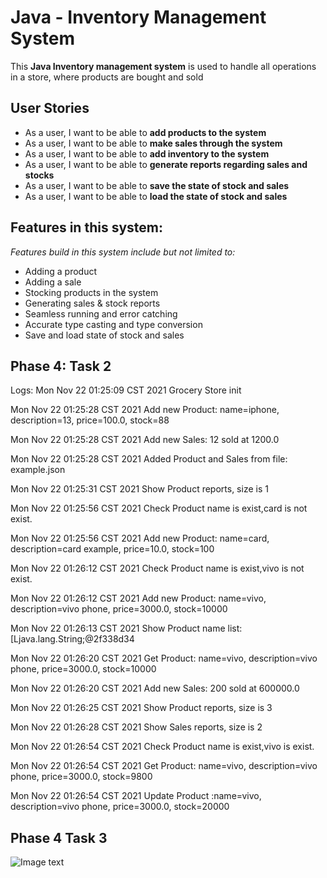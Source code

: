 # Java - Inventory Management System
This **Java Inventory management system** is used to handle all operations in a store, where products are bought and sold

## User Stories
- As a user, I want to be able to **add products to the system**
- As a user, I want to be able to **make sales through the system**
- As a user, I want to be able to **add inventory to the system**
- As a user, I want to be able to **generate reports regarding sales and stocks**
- As a user, I want to be able to **save the state of stock and sales**
- As a user, I want to be able to **load the state of stock and sales**

## Features in this system:
*Features build in this system include but not limited to:*
- Adding a product
- Adding a sale
- Stocking products in the system
- Generating sales & stock reports
- Seamless running and error catching
- Accurate type casting and type conversion
- Save and load state of stock and sales

## Phase 4: Task 2
Logs:
Mon Nov 22 01:25:09 CST 2021
Grocery Store init

Mon Nov 22 01:25:28 CST 2021
Add new Product: name=iphone, description=13, price=100.0, stock=88

Mon Nov 22 01:25:28 CST 2021
Add new Sales: 12 sold at 1200.0

Mon Nov 22 01:25:28 CST 2021
Added Product and Sales from file: example.json

Mon Nov 22 01:25:31 CST 2021
Show Product reports, size is 1

Mon Nov 22 01:25:56 CST 2021
Check Product name is exist,card is not exist.

Mon Nov 22 01:25:56 CST 2021
Add new Product: name=card, description=card example, price=10.0, stock=100

Mon Nov 22 01:26:12 CST 2021
Check Product name is exist,vivo is not exist.

Mon Nov 22 01:26:12 CST 2021
Add new Product: name=vivo, description=vivo phone, price=3000.0, stock=10000

Mon Nov 22 01:26:13 CST 2021
Show Product name list:[Ljava.lang.String;@2f338d34

Mon Nov 22 01:26:20 CST 2021
Get Product: name=vivo, description=vivo phone, price=3000.0, stock=10000

Mon Nov 22 01:26:20 CST 2021
Add new Sales: 200 sold at 600000.0

Mon Nov 22 01:26:25 CST 2021
Show Product reports, size is 3

Mon Nov 22 01:26:28 CST 2021
Show Sales reports, size is 2

Mon Nov 22 01:26:54 CST 2021
Check Product name is exist,vivo is exist.

Mon Nov 22 01:26:54 CST 2021
Get Product: name=vivo, description=vivo phone, price=3000.0, stock=9800

Mon Nov 22 01:26:54 CST 2021
Update Product :name=vivo, description=vivo phone, price=3000.0, stock=20000

## Phase 4 Task 3

![Image text](data/class.png)
